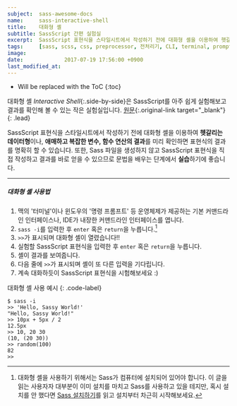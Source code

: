 ```yaml
---
subject:  sass-awesome-docs
name:     sass-interactive-shell
title:    대화형 셸
subtitle: SassScript 간편 실험실
excerpt:  SassScript 표현식을 스타일시트에서 작성하기 전에 대화형 셸을 이용하여 헷갈리는 데이터형이나, 애매하고 복잡한 변수, 함수 연산의 결과를 미리 확인하면 표현식의 결과를 명확히 할 수 있습니다.
tags:     [sass, scss, css, preprocessor, 전처리기, CLI, terminal, prompt, 테스트]
image:    
date:             2017-07-19 17:56:00 +0900
last_modified_at: 
---
```


* Will be replaced with the ToC
{:toc}

대화형 셸 *Interactive Shell*{:.side-by-side}은 SassScript를 아주 쉽게 실험해보고 결과를 확인해 볼 수 있는 작은 실험실입니다.
[원문](http://sass-lang.com/documentation/file.SASS_REFERENCE.html#Interactive_Shell){:.original-link target="_blank"}
{: .lead}

SassScript 표현식을 스타일시트에서 작성하기 전에 대화형 셸을 이용하여 **헷갈리는 데이터형**이나, **애매하고 복잡한 변수, 함수 연산의 결과**를 미리 확인하면 표현식의 결과를 명확히 할 수 있습니다.
또한, Sass 파일을 생성하지 않고 SassScript 표현식을 직접 작성하고 결과를 바로 얻을 수 있으므로 문법을 배우는 단계에서 **실습**하기에 좋습니다.

***

##### 대화형 셸 사용법

1. 맥의 '터미널'이나 윈도우의 '명령 프롬프트' 등 운영체제가 제공하는 기본 커맨드라인 인터페이스나, IDE가 내장한 커맨드라인 인터페이스를 엽니다.
2. `sass -i`를 입력한 후 `enter` 혹은 `return`을 누릅니다.[^install]
3. `>>`가 표시되며 대화형 셸이 열렸습니다!!
4. 실험할 SassScript 표현식을 입력한 후 `enter` 혹은 `return`을 누릅니다.
5. 셸이 결과를 보여줍니다.
6. 다음 줄에 `>>`가 표시되며 셸이 또 다른 입력을 기다립니다.
7. 계속 대화하듯이 SassScript 표현식을 시험해보세요 :)

대화형 셸 사용 예시
{: .code-label}
~~~ 
$ sass -i
>> 'Hello, Sassy World!'
"Hello, Sassy World!"
>> 10px + 5px / 2
12.5px
>> 10, 20 30
(10, (20 30))
>> random(100)
82
>>
~~~


[^install]: 대화형 셸을 사용하기 위해서는 Sass가 컴퓨터에 설치되어 있어야 합니다. 이 글을 읽는 사용자자 대부분이 이미 설치를 마치고 Sass를 사용하고 있을 테지만, 혹시 설치를 안 했다면 [Sass 설치하기](http://sass-lang.com/install)를 읽고 설치부터 차근히 시작해보세요.

